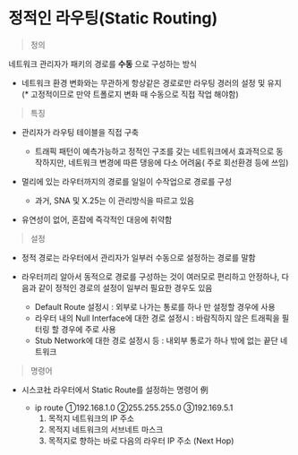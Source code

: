 # 정적인 라우팅(Static Routing)
> 정의

네트워크 관리자가 패키의 경로를 **수동** 으로 구성하는 방식
- 네트워크 환경 변화와는 무관하게 항상같은 경로로만 라우팅 경러의 설정 및 유지 <br>
  (* 고정적이므로 만약 트폴로지 변화 때 수동으로 직접 작업 해야함)

> 특징

- 관리자가 라우팅 테이블을 직접 구축
  - 트래픽 패턴이 예측가능하고 정적인 구조를 갖는 네트워크에서 효과적으로 동작하지만,
  네트워크 변경에 따른 댕응에 다소 어려움( 주로 회선환경 등에 쓰임)

- 멀리에 있는 라우터까지의 경로를 일일이 수작업으로 경로를 구성
    - 과거, SNA 및 X.25는 이 관리방식을 따르고 있음

- 유연성이 없어, 혼잡에 즉각적인 대응에 취약함

> 설정

  - 정적 경로는 라우터에서 관리자가 일부러 수동으로 설정하는 경로를 말함 

  - 라우터끼리 알아서 동적으로 경로를 구성하는 것이 여러모로 편리하고 안정하나,
     다음과 같이 정적인 경로의 설정이 일부러 필요한 경우도 있음

     - Default Route 설정시 : 외부로 나가는 통로를 하나 만 설정할 경우에 사용
     - 라우터 내의 Null Interface에 대한 경로 설정시 : 바람직하지 않은 트래픽을 필터링 할 경우에 주로 사용
     - Stub Network에 대한 경로 설정시 등 : 내외부 통로가 하나 밖에 없는 끝단 네트워크

> 명령어
  - 시스코社 라우터에서 Static Route를 설정하는 명령어 例

     - ip route  ①192.168.1.0  ②255.255.255.0  ③192.169.5.1
         1) 목적지 네트워크의 IP 주소 
         2) 목적지 네트워크의 서브네트 마스크
         3) 목적지로 향하는 바로 다음의 라우터 IP 주소 (Next Hop)
